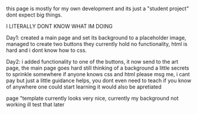 this page is mostly for my own development and its just a "student project" dont expect big things.

I LITERALLY DONT KNOW WHAT IM DOING

Day1:
created a main page and set its background to a placeholder image, managed to create two buttons they currently hold no functionality, html is hard and i dont know how to css.

Day2:
i added functionality to one of the buttons, it now send to the art page, the main page goes hard still thinking of a background a little secrets to sprinkle somewhere
if anyone knows css and html please msg me, i cant pay but just a little guidance helps, you dont even need to teach if you know of anywhere one could start learning it would also be apretiated

page "template currently looks very nice, currently my background not working ill test that later
